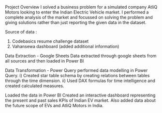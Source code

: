 Project Overview
I solved a business problem for a simulated company AtliQ Motors looking to enter the Indian Electric Vehicle market. I performed a complete analysis of the market and focussed on solving the problem and giving solutions rather than just reporting the given data in the dataset. 


Source of data : 
1. Codebasics resume challenge dataset
2. Vahansewa dashboard (added additional information)

Data Extraction - Google Sheets 
Data extracted through google sheets from all sources and then loaded in Power BI

Data Transformation - Power Query
performed data modelling in Power Query. 
i) Created star table schema by creating relations between tables through the time dimension. 
ii) Used DAX formulas for time intelligence and created calculated measures. 

Loaded the data in Power BI 
Created an interactive dashboard representing the present and past sales KPIs of Indian EV market. Also added data about the future scope of EVs and AtliQ Motors in India. 
